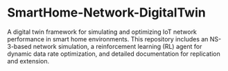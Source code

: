 # SmartHome-Network-DigitalTwin
A digital twin framework for simulating and optimizing IoT network performance in smart home environments. This repository includes an NS-3-based network simulation, a reinforcement learning (RL) agent for dynamic data rate optimization, and detailed documentation for replication and extension.

